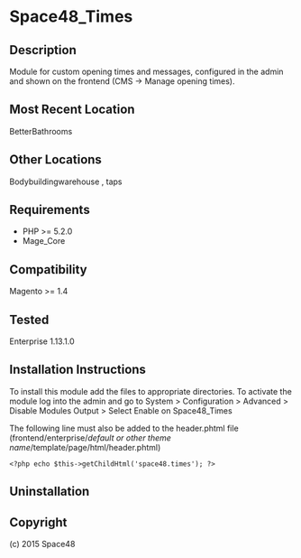 Space48_Times
=====================

Description
-----------
Module for custom opening times and messages, configured in the admin and shown on the frontend (CMS -> Manage opening times).

Most Recent Location
--------------------
BetterBathrooms

Other Locations
---------------
Bodybuildingwarehouse , taps

Requirements
------------
- PHP >= 5.2.0
- Mage_Core


Compatibility
-------------
Magento >= 1.4

Tested
-------------
Enterprise 1.13.1.0

Installation Instructions
-------------------------
To install this module add the files to appropriate directories. 
To activate the module log into the admin and go to System > Configuration > Advanced > Disable Modules Output > Select Enable on Space48_Times

The following line must also be added to the header.phtml file (frontend/enterprise/*default or other theme name*/template/page/html/header.phtml)

`<?php echo $this->getChildHtml('space48.times'); ?>`


Uninstallation
--------------



Copyright
---------
(c) 2015 Space48
